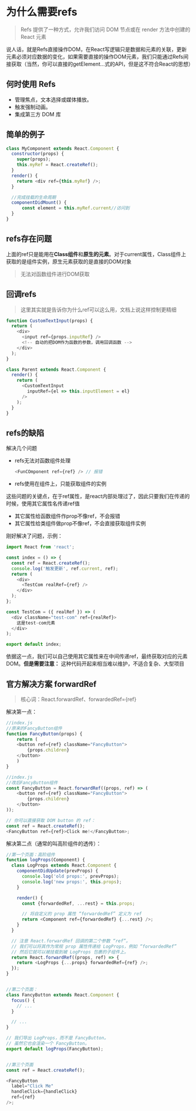 # 为什么需要refs
> Refs 提供了一种方式，允许我们访问 DOM 节点或在 render 方法中创建的 React 元素

说人话，就是Refs直接操作DOM，在React写逻辑只是数据和元素的关联，更新元素必须对应数据的变化，如果需要直接的操作DOM元素，我们只能通过Refs间接获取（当然，你可以直接的getElement...式的API，但是这不符合React的思想）

## 何时使用 Refs
- 管理焦点，文本选择或媒体播放。
- 触发强制动画。
- 集成第三方 DOM 库

## 简单的例子
```javascript
class MyComponent extends React.Component {
  constructor(props) {
    super(props);
    this.myRef = React.createRef();
  }
  render() {
    return <div ref={this.myRef} />;
  }

  //完成挂载的生命周期
  componentDidMount() {
      const element = this.myRef.current//访问到
  }
}
```

## refs存在问题
上面的ref只是能用在**Class组件**和**原生的元素**。对于current属性，Class组件上获取的是组件实例，原生元素获取的是直接的DOM对象

> 无法对函数组件进行DOM获取

## 回调refs
> 这里其实就是告诉你为什么ref可以这么用，文档上说这样控制更精细
```javascript
function CustomTextInput(props) {
  return (
    <div>
      <input ref={props.inputRef} /> 
      <!-- 自动的把DOM作为函数的参数，调用回调函数 -->
    </div>
  );
}

class Parent extends React.Component {
  render() {
    return (
      <CustomTextInput
        inputRef={el => this.inputElement = el}
      />
    );
  }
}
```

## refs的缺陷
解决几个问题
- refs无法对函数组件处理
    ```javascript
    <FunCOmponent ref={ref} /> // 报错
    ``` 
- refs使用在组件上，只能获取组件的实例

这些问题的关键点，在于ref属性，是react内部处理过了，因此只要我们在传递的时候，使用其它属性名传递ref值
- 其它属性给函数组件作prop不像ref，不会报错
- 其它属性给类组件做prop不像ref，不会直接获取组件实例

刚好解决了问题，示例：
```javascript
import React from 'react';

const index = () => {
  const ref = React.createRef();
  console.log('触发更新', ref.current, ref);
  return (
    <div>
      <TestCom realRef={ref} />
    </div>
  );
};

const TestCom = ({ realRef }) => (
  <div className="test-com" ref={realRef}>
    这是test-com元素
  </div>
);

export default index;
```


依据这一点，我们可以自己使用其它属性来在中间传递ref，最终获取对应的元素DOM。**但是需要注意：** 这种代码开起来相当难以维护，不适合复杂、大型项目






## 官方解决方案 forwardRef
> 核心词：React.forwardRef、forwardedRef={ref}

解决第一点：
```javascript
//index.js
//原来的FancyButton组件
function FancyButton(props) {
    return (
    <button ref={ref} className="FancyButton">
        {props.children}
    </button>
    )
}

//index.js
//改后FancyButton组件
const FancyButton = React.forwardRef((props, ref) => (
    <button ref={ref} className="FancyButton">
        {props.children}
    </button>
));

// 你可以直接获取 DOM button 的 ref：
const ref = React.createRef();
<FancyButton ref={ref}>Click me!</FancyButton>;
```

解决第二点（通常的叫高阶组件的透传）：
```javascript
//第一个页面：高阶组件
function logProps(Component) {
  class LogProps extends React.Component {
    componentDidUpdate(prevProps) {
      console.log('old props:', prevProps);
      console.log('new props:', this.props);
    }

    render() {
      const {forwardedRef, ...rest} = this.props;

      // 将自定义的 prop 属性 “forwardedRef” 定义为 ref
      return <Component ref={forwardedRef} {...rest} />;
    }
  }

  // 注意 React.forwardRef 回调的第二个参数 “ref”。
  // 我们可以将其作为常规 prop 属性传递给 LogProps，例如 “forwardedRef”
  // 然后它就可以被挂载到被 LogProps 包裹的子组件上。
  return React.forwardRef((props, ref) => {
    return <LogProps {...props} forwardedRef={ref} />;
  });
}


//第二个页面：
class FancyButton extends React.Component {
  focus() {
    // ...
  }

  // ...
}

// 我们导出 LogProps，而不是 FancyButton。
// 虽然它也会渲染一个 FancyButton。
export default logProps(FancyButton);


//第三个页面
const ref = React.createRef();

<FancyButton
  label="Click Me"
  handleClick={handleClick}
  ref={ref}
/>;
```